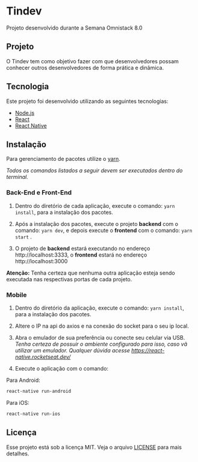 # Tindev

Projeto desenvolvido durante a Semana Omnistack 8.0

## Projeto

O Tindev tem como objetivo fazer com que desenvolvedores possam conhecer outros desenvolvedores de forma prática e dinâmica.

## Tecnologia

Este projeto foi desenvolvido utilizando as seguintes tecnologias:

- [Node.js](https://nodejs.org/en/)
- [React](https://reactjs.org/)
- [React Native](https://facebook.github.io/react-native/)

## Instalação

Para gerenciamento de pacotes utilize o [yarn](https://yarnpkg.com/).

_Todos os comandos listados a seguir devem ser executados dentro do terminal._

### Back-End e Front-End

1. Dentro do diretório de cada aplicação, execute o comando: `yarn install`, para a instalação dos pacotes.

2. Após a instalação dos pacotes, execute o projeto **backend** com o comando: `yarn dev`, e depois execute o **frontend** com o comando: `yarn start` .

3. O projeto de **backend** estará executando no endereço http://localhost:3333, o **frontend** estará no endereço http://localhost:3000

**Atenção:** Tenha certeza que nenhuma outra aplicação esteja sendo executada nas respectivas portas de cada projeto.

### Mobile

1. Dentro do diretório da aplicação, execute o comando: `yarn install`, para a instalação dos pacotes.

2. Altere o IP na api do axios e na conexão do socket para o seu ip local.

3. Abra o emulador de sua preferência ou conecte seu celular via USB.
_Tenha certeza de possuir o ambiente configurado para isso, caso vã utilizar um emulador. Qualquer dúvida acesse https://react-native.rocketseat.dev/_

4. Execute o aplicação com o comando:

Para Android:
```bash
react-native run-android
```

Para iOS:
```bash
react-native run-ios
```

## Licença

Esse projeto está sob a licença MIT. Veja o arquivo [LICENSE](https://github.com/AleixoGJunior/AirCnC/blob/master/LICENSE) para mais detalhes.
